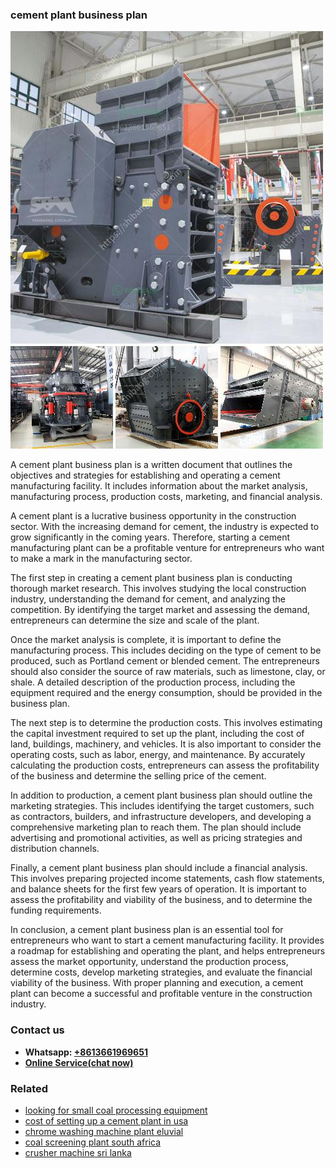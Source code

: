 <h3>cement plant business plan</h3><img src='1708332549.jpg' alt=''><p>A cement plant business plan is a written document that outlines the objectives and strategies for establishing and operating a cement manufacturing facility. It includes information about the market analysis, manufacturing process, production costs, marketing, and financial analysis.</p><p>A cement plant is a lucrative business opportunity in the construction sector. With the increasing demand for cement, the industry is expected to grow significantly in the coming years. Therefore, starting a cement manufacturing plant can be a profitable venture for entrepreneurs who want to make a mark in the manufacturing sector.</p><p>The first step in creating a cement plant business plan is conducting thorough market research. This involves studying the local construction industry, understanding the demand for cement, and analyzing the competition. By identifying the target market and assessing the demand, entrepreneurs can determine the size and scale of the plant.</p><p>Once the market analysis is complete, it is important to define the manufacturing process. This includes deciding on the type of cement to be produced, such as Portland cement or blended cement. The entrepreneurs should also consider the source of raw materials, such as limestone, clay, or shale. A detailed description of the production process, including the equipment required and the energy consumption, should be provided in the business plan.</p><p>The next step is to determine the production costs. This involves estimating the capital investment required to set up the plant, including the cost of land, buildings, machinery, and vehicles. It is also important to consider the operating costs, such as labor, energy, and maintenance. By accurately calculating the production costs, entrepreneurs can assess the profitability of the business and determine the selling price of the cement.</p><p>In addition to production, a cement plant business plan should outline the marketing strategies. This includes identifying the target customers, such as contractors, builders, and infrastructure developers, and developing a comprehensive marketing plan to reach them. The plan should include advertising and promotional activities, as well as pricing strategies and distribution channels.</p><p>Finally, a cement plant business plan should include a financial analysis. This involves preparing projected income statements, cash flow statements, and balance sheets for the first few years of operation. It is important to assess the profitability and viability of the business, and to determine the funding requirements.</p><p>In conclusion, a cement plant business plan is an essential tool for entrepreneurs who want to start a cement manufacturing facility. It provides a roadmap for establishing and operating the plant, and helps entrepreneurs assess the market opportunity, understand the production process, determine costs, develop marketing strategies, and evaluate the financial viability of the business. With proper planning and execution, a cement plant can become a successful and profitable venture in the construction industry.</p><h3>Contact us</h3><ul><li><strong>Whatsapp:&nbsp;<a href="https://wa.me/8613661969651">+8613661969651</a></strong></li><li><a href="https://swt.shibang-china.com/?git&amp;zhl&amp;cement plant business plan"><strong>Online Service(chat now)</strong></a></li></ul><h3>Related</h3><ul><li><a href='looking for small coal processing equipment.md'>looking for small coal processing equipment</a></li><li><a href='cost of setting up a cement plant in usa.md'>cost of setting up a cement plant in usa</a></li><li><a href='chrome washing machine plant eluvial.md'>chrome washing machine plant eluvial</a></li><li><a href='coal screening plant south africa.md'>coal screening plant south africa</a></li><li><a href='crusher machine sri lanka.md'>crusher machine sri lanka</a></li></ul>